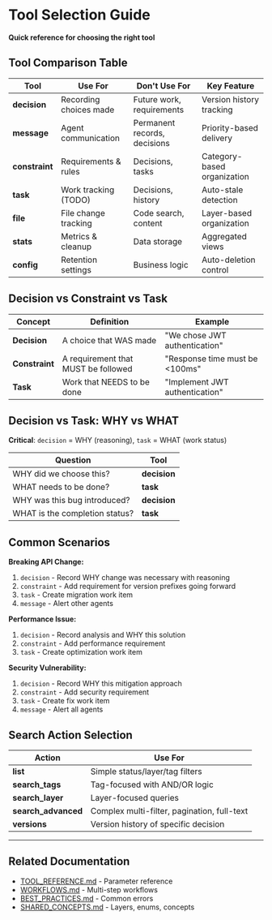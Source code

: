 # Tool Selection Guide

**Quick reference for choosing the right tool**

## Tool Comparison Table

| Tool | Use For | Don't Use For | Key Feature |
|------|---------|---------------|-------------|
| **decision** | Recording choices made | Future work, requirements | Version history tracking |
| **message** | Agent communication | Permanent records, decisions | Priority-based delivery |
| **constraint** | Requirements & rules | Decisions, tasks | Category-based organization |
| **task** | Work tracking (TODO) | Decisions, history | Auto-stale detection |
| **file** | File change tracking | Code search, content | Layer-based organization |
| **stats** | Metrics & cleanup | Data storage | Aggregated views |
| **config** | Retention settings | Business logic | Auto-deletion control |

## Decision vs Constraint vs Task

| Concept | Definition | Example |
|---------|------------|---------|
| **Decision** | A choice that WAS made | "We chose JWT authentication" |
| **Constraint** | A requirement that MUST be followed | "Response time must be <100ms" |
| **Task** | Work that NEEDS to be done | "Implement JWT authentication" |

## Decision vs Task: WHY vs WHAT

**Critical**: `decision` = WHY (reasoning), `task` = WHAT (work status)

| Question | Tool |
|----------|------|
| WHY did we choose this? | **decision** |
| WHAT needs to be done? | **task** |
| WHY was this bug introduced? | **decision** |
| WHAT is the completion status? | **task** |

## Common Scenarios

**Breaking API Change:**
1. `decision` - Record WHY change was necessary with reasoning
2. `constraint` - Add requirement for version prefixes going forward
3. `task` - Create migration work item
4. `message` - Alert other agents

**Performance Issue:**
1. `decision` - Record analysis and WHY this solution
2. `constraint` - Add performance requirement
3. `task` - Create optimization work item

**Security Vulnerability:**
1. `decision` - Record WHY this mitigation approach
2. `constraint` - Add security requirement
3. `task` - Create fix work item
4. `message` - Alert all agents

## Search Action Selection

| Action | Use For |
|--------|---------|
| **list** | Simple status/layer/tag filters |
| **search_tags** | Tag-focused with AND/OR logic |
| **search_layer** | Layer-focused queries |
| **search_advanced** | Complex multi-filter, pagination, full-text |
| **versions** | Version history of specific decision |

---

## Related Documentation

- [TOOL_REFERENCE.md](TOOL_REFERENCE.md) - Parameter reference
- [WORKFLOWS.md](WORKFLOWS.md) - Multi-step workflows
- [BEST_PRACTICES.md](BEST_PRACTICES.md) - Common errors
- [SHARED_CONCEPTS.md](SHARED_CONCEPTS.md) - Layers, enums, concepts
